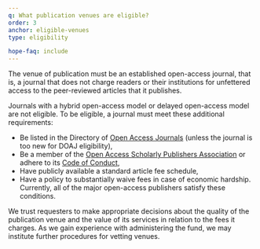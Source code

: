 ```yaml
---
q: What publication venues are eligible?
order: 3
anchor: eligible-venues
type: eligibility

hope-faq: include
---
```

The venue of publication must be an established open-access journal, that is, a journal that does not charge readers or their institutions for unfettered access to the peer-reviewed articles that it publishes.

Journals with a hybrid open-access model or delayed open-access model are not eligible. To be eligible, a journal must meet these additional requirements:

- Be listed in the Directory of [Open Access Journals](http://www.doaj.org/) (unless the journal is too new for DOAJ eligibility),
- Be a member of the [Open Access Scholarly Publishers Association](http://oaspa.org/) or adhere to its [Code of Conduct](http://www.oaspa.org/conduct.php),
- Have publicly available a standard article fee schedule, 
- Have a policy to substantially waive fees in case of economic hardship.
Currently, all of the major open-access publishers satisfy these conditions.

We trust requesters to make appropriate decisions about the quality of the publication venue and the value of its services in relation to the fees it charges. As we gain experience with administering the fund, we may institute further procedures for vetting venues.
